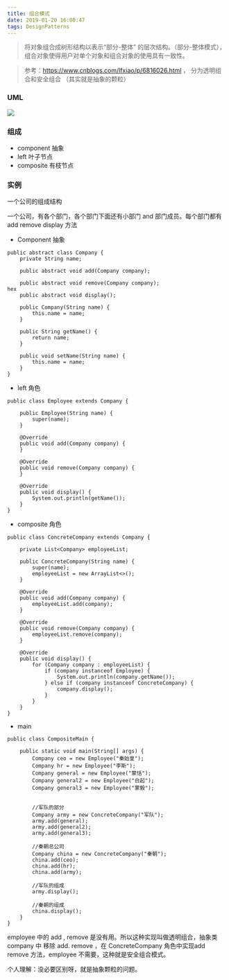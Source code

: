 ```yaml
---
title: 组合模式
date: 2019-01-20 16:00:47
tags: DesignPatterns
---
```



> 将对象组合成树形结构以表示“部分-整体” 的层次结构。（部分-整体模式），组合对象使得用户对单个对象和组合对象的使用具有一致性。

> 参考：https://www.cnblogs.com/lfxiao/p/6816026.html ， 分为透明组合和安全组合 （其实就是抽象的颗粒）


### UML

![](https://beer-1256523277.cos.ap-shanghai.myqcloud.com/blog/composite.png
)

<!--more-->

### 组成

- component 抽象 
- left 叶子节点
- composite  有枝节点

### 实例 

一个公司的组成结构

一个公司，有各个部门，各个部门下面还有小部门 and 部门成员。每个部门都有 add remove display 方法



- Component 抽象
```
public abstract class Company {
    private String name;

    public abstract void add(Company company);

    public abstract void remove(Company company);
hex
    public abstract void display();

    public Company(String name) {
        this.name = name;
    }

    public String getName() {
        return name;
    }

    public void setName(String name) {
        this.name = name;
    }
}
```
- left 角色
```
public class Employee extends Company {

    public Employee(String name) {
        super(name);
    }

    @Override
    public void add(Company company) {
    }

    @Override
    public void remove(Company company) {
    }

    @Override
    public void display() {
        System.out.println(getName());
    }
}
```

- composite 角色
```
public class ConcreteCompany extends Company {

    private List<Company> employeeList;

    public ConcreteCompany(String name) {
        super(name);
        employeeList = new ArrayList<>();
    }

    @Override
    public void add(Company company) {
        employeeList.add(company);
    }

    @Override
    public void remove(Company company) {
        employeeList.remove(company);
    }

    @Override
    public void display() {
        for (Company company : employeeList) {
            if (company instanceof Employee) {
                System.out.println(company.getName());
            } else if (company instanceof ConcreteCompany) {
                company.display();
            }
        }
    }
}
```

- main 
```
public class CompositeMain {

    public static void main(String[] args) {
        Company ceo = new Employee("秦始皇");
        Company hr = new Employee("李斯");
        Company general = new Employee("蒙恬");
        Company general2 = new Employee("白起");
        Company general3 = new Employee("蒙毅");


        //军队的部分
        Company army = new ConcreteCompany("军队");
        army.add(general);
        army.add(general2);
        army.add(general3);

        //秦朝总公司
        Company china = new ConcreteCompany("秦朝");
        china.add(ceo);
        china.add(hr);
        china.add(army);

        //军队的组成
        army.display();

        //秦朝的组成
        china.display();
    }
}

```
employee 中的  add , remove 是没有用。所以这种实现叫做透明组合，抽象类company 中 移除 add. remove ，在 ConcreteCompany 角色中实现add remove 方法，employee 不需要，这种就是安全组合模式。


个人理解：没必要区别呀，就是抽象颗粒的问题。